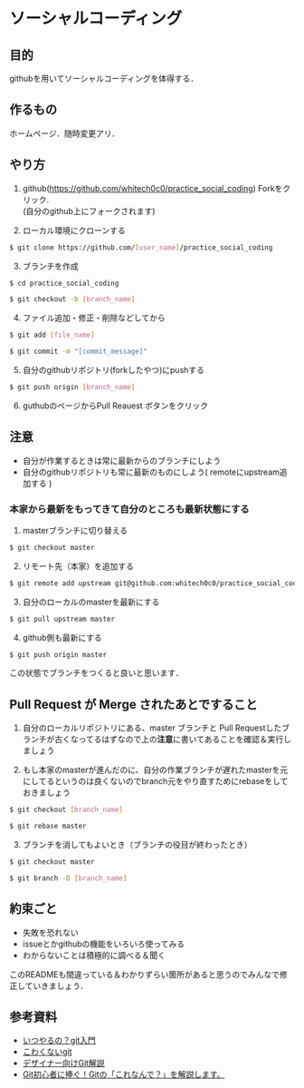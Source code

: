 # ソーシャルコーディング

## 目的
githubを用いてソーシャルコーディングを体得する．

## 作るもの
ホームページ．随時変更アリ．

## やり方
1. github(https://github.com/whitech0c0/practice_social_coding) Forkをクリック.  
(自分のgithub上にフォークされます)   

2. ローカル環境にクローンする
```sh
$ git clone https://github.com/[user_name]/practice_social_coding
```
3. ブランチを作成
```sh
$ cd practice_social_coding
```
```sh
$ git checkout -b [branch_name]
```
4. ファイル追加・修正・削除などしてから
```sh
$ git add [file_name]
```
```sh
$ git commit -m "[commit_message]"
```
5. 自分のgithubリポジトリ(forkしたやつ)にpushする
```sh
$ git push origin [branch_name]
```
6. guthubのページからPull Reauest  ボタンをクリック
 
## 注意
* 自分が作業するときは常に最新からのブランチにしよう
* 自分のgithubリポジトリも常に最新のものにしよう( remoteにupstream追加する )

### 本家から最新をもってきて自分のところも最新状態にする

1. masterブランチに切り替える
```sh
$ git checkout master
```

2. リモート先（本家）を追加する
```sh
$ git remote add upstream git@github.com:whitech0c0/practice_social_coding.git
```
3. 自分のローカルのmasterを最新にする
```sh
$ git pull upstream master
```
4. github側も最新にする
```sh
$ git push origin master
```

この状態でブランチをつくると良いと思います．

## Pull Request が Merge されたあとですること

1. 自分のローカルリポジトリにある、master ブランチと Pull Requestしたブランチが古くなってるはずなので上の**注意**に書いてあることを確認＆実行しましょう

2. もし本家のmasterが進んだのに、自分の作業ブランチが遅れたmasterを元にしてるというのは良くないのでbranch元をやり直すためにrebaseをしておきましょう
```sh
$ git checkout [branch_name]  
```
```sh
$ git rebase master
```

3. ブランチを消してもよいとき（ブランチの役目が終わったとき）
```sh
$ git checkout master
```
```sh
$ git branch -D [branch_name]
```


## 約束ごと
* 失敗を恐れない
* issueとかgithubの機能をいろいろ使ってみる
* わからないことは積極的に調べる＆聞く

このREADMEも間違っている＆わかりずらい箇所があると思うのでみんなで修正していきましょう．

## 参考資料
* [いつやるの？git入門](http://www.slideshare.net/matsukaz/git-17499005)
* [こわくないgit](http://www.slideshare.net/kotas/git-15276118)
* [デザイナー向けGit解説](http://uniq.heteml.jp/blog/2012/06/22/%E3%83%87%E3%82%B6%E3%82%A4%E3%83%8A%E3%83%BC%E5%90%91%E3%81%91git%E8%A7%A3%E8%AA%AC-%E3%82%A8%E3%83%B3%E3%82%B8%E3%83%8B%E3%82%A2%E3%81%A8%E5%90%8C%E3%81%98%E3%83%96%E3%83%A9%E3%83%B3%E3%83%81/)
* [Git初心者に捧ぐ！Gitの「これなんで？」を解説します。](http://kray.jp/blog/git-why-explanation/)
